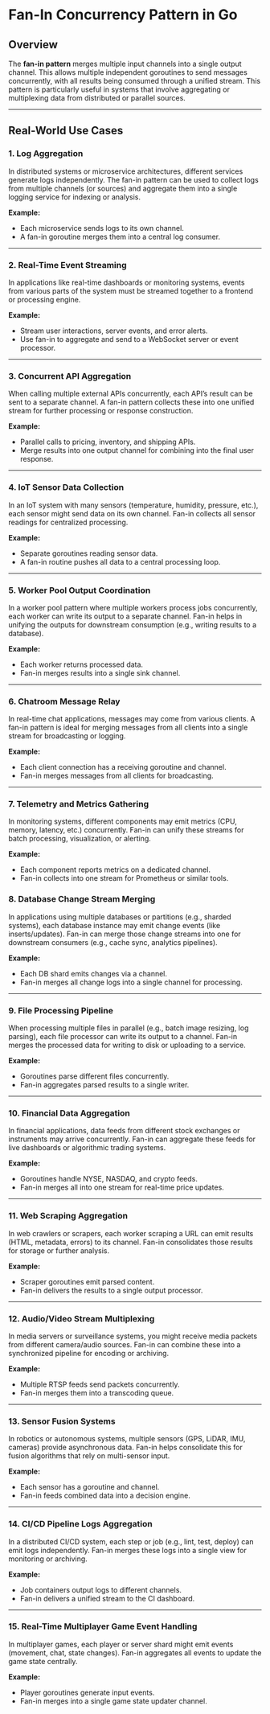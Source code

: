 # Fan-In Concurrency Pattern in Go

## Overview

The **fan-in pattern** merges multiple input channels into a single output channel. This allows multiple independent goroutines to send messages concurrently, with all results being consumed through a unified stream. This pattern is particularly useful in systems that involve aggregating or multiplexing data from distributed or parallel sources.

---

## Real-World Use Cases

### 1. **Log Aggregation**

In distributed systems or microservice architectures, different services generate logs independently. The fan-in pattern can be used to collect logs from multiple channels (or sources) and aggregate them into a single logging service for indexing or analysis.

**Example:**

* Each microservice sends logs to its own channel.
* A fan-in goroutine merges them into a central log consumer.

---

### 2. **Real-Time Event Streaming**

In applications like real-time dashboards or monitoring systems, events from various parts of the system must be streamed together to a frontend or processing engine.

**Example:**

* Stream user interactions, server events, and error alerts.
* Use fan-in to aggregate and send to a WebSocket server or event processor.

---

### 3. **Concurrent API Aggregation**

When calling multiple external APIs concurrently, each API’s result can be sent to a separate channel. A fan-in pattern collects these into one unified stream for further processing or response construction.

**Example:**

* Parallel calls to pricing, inventory, and shipping APIs.
* Merge results into one output channel for combining into the final user response.

---

### 4. **IoT Sensor Data Collection**

In an IoT system with many sensors (temperature, humidity, pressure, etc.), each sensor might send data on its own channel. Fan-in collects all sensor readings for centralized processing.

**Example:**

* Separate goroutines reading sensor data.
* A fan-in routine pushes all data to a central processing loop.

---

### 5. **Worker Pool Output Coordination**

In a worker pool pattern where multiple workers process jobs concurrently, each worker can write its output to a separate channel. Fan-in helps in unifying the outputs for downstream consumption (e.g., writing results to a database).

**Example:**

* Each worker returns processed data.
* Fan-in merges results into a single sink channel.

---

### 6. **Chatroom Message Relay**

In real-time chat applications, messages may come from various clients. A fan-in pattern is ideal for merging messages from all clients into a single stream for broadcasting or logging.

**Example:**

* Each client connection has a receiving goroutine and channel.
* Fan-in merges messages from all clients for broadcasting.

---

### 7. **Telemetry and Metrics Gathering**

In monitoring systems, different components may emit metrics (CPU, memory, latency, etc.) concurrently. Fan-in can unify these streams for batch processing, visualization, or alerting.

**Example:**

* Each component reports metrics on a dedicated channel.
* Fan-in collects into one stream for Prometheus or similar tools.


### 8. **Database Change Stream Merging**

In applications using multiple databases or partitions (e.g., sharded systems), each database instance may emit change events (like inserts/updates). Fan-in can merge those change streams into one for downstream consumers (e.g., cache sync, analytics pipelines).

**Example:**

* Each DB shard emits changes via a channel.
* Fan-in merges all change logs into a single channel for processing.

---

### 9. **File Processing Pipeline**

When processing multiple files in parallel (e.g., batch image resizing, log parsing), each file processor can write its output to a channel. Fan-in merges the processed data for writing to disk or uploading to a service.

**Example:**

* Goroutines parse different files concurrently.
* Fan-in aggregates parsed results to a single writer.

---

### 10. **Financial Data Aggregation**

In financial applications, data feeds from different stock exchanges or instruments may arrive concurrently. Fan-in can aggregate these feeds for live dashboards or algorithmic trading systems.

**Example:**

* Goroutines handle NYSE, NASDAQ, and crypto feeds.
* Fan-in merges all into one stream for real-time price updates.

---

### 11. **Web Scraping Aggregation**

In web crawlers or scrapers, each worker scraping a URL can emit results (HTML, metadata, errors) to its channel. Fan-in consolidates those results for storage or further analysis.

**Example:**

* Scraper goroutines emit parsed content.
* Fan-in delivers the results to a single output processor.

---

### 12. **Audio/Video Stream Multiplexing**

In media servers or surveillance systems, you might receive media packets from different camera/audio sources. Fan-in can combine these into a synchronized pipeline for encoding or archiving.

**Example:**

* Multiple RTSP feeds send packets concurrently.
* Fan-in merges them into a transcoding queue.

---

### 13. **Sensor Fusion Systems**

In robotics or autonomous systems, multiple sensors (GPS, LiDAR, IMU, cameras) provide asynchronous data. Fan-in helps consolidate this for fusion algorithms that rely on multi-sensor input.

**Example:**

* Each sensor has a goroutine and channel.
* Fan-in feeds combined data into a decision engine.

---

### 14. **CI/CD Pipeline Logs Aggregation**

In a distributed CI/CD system, each step or job (e.g., lint, test, deploy) can emit logs independently. Fan-in merges these logs into a single view for monitoring or archiving.

**Example:**

* Job containers output logs to different channels.
* Fan-in delivers a unified stream to the CI dashboard.

---

### 15. **Real-Time Multiplayer Game Event Handling**

In multiplayer games, each player or server shard might emit events (movement, chat, state changes). Fan-in aggregates all events to update the game state centrally.

**Example:**

* Player goroutines generate input events.
* Fan-in merges into a single game state updater channel.

